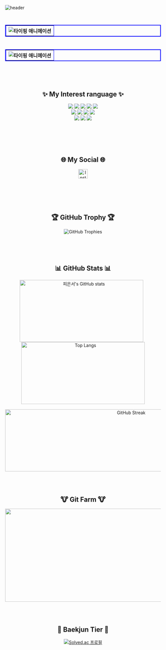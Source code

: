 ![header](https://capsule-render.vercel.app/api?type=waving&color=0:003366,100:0066cc&height=140&section=header&text=Welcome%20to%20my%20story!&fontSize=40&fontColor=FFFFFF)

<br>
<table width="300" border="2" bordercolor="blue" align="left">
        <tr>
          <th>
            <img src="https://readme-typing-svg.herokuapp.com?font=Fira+Code&size=18&pause=5000&color=000000&vCenter=true&width=200&lines=간단한+소개+해주세요!" alt="타이핑 애니메이션">
          </th>
        </tr>
</table>

<br><br><br>

<table width="300" border="2" bordercolor="blue" align="right">
        <tr>
          <th>
            <img src="https://readme-typing-svg.herokuapp.com?font=Fira+Code&size=18&pause=5000&color=000000&vCenter=true&width=600&lines=안녕하세요,+부족하지만+도전하며+성장하는+개발자+'피은서'입니다!"&repeat=true&multiline=true" alt="타이핑 애니메이션">
          </th>
        </tr>
</table>

<br><br><br><br><br><br><br>

## <div align="center">✨ My Interest ranguage ✨</div>
<div align="center">
   <img src="https://img.shields.io/badge/Java-007396?style=for-the-badge&logo=java&logoColor=white">
    <img src="https://img.shields.io/badge/Python-3776AB?style=for-the-badge&logo=python&logoColor=white">
    <img src="https://img.shields.io/badge/Kotlin-0095D5?style=for-the-badge&logo=kotlin&logoColor=white">
    <img src="https://img.shields.io/badge/C++-00599C?style=for-the-badge&logo=cplusplus&logoColor=white">
    <img src="https://img.shields.io/badge/C-00599C?style=for-the-badge&logo=c&logoColor=white">
        <br>
    <img src="https://img.shields.io/badge/C%23-239120?style=for-the-badge&logo=csharp&logoColor=white">
    <img src="https://img.shields.io/badge/JavaScript-F7DF1E?style=for-the-badge&logo=javascript&logoColor=black">
    <img src="https://img.shields.io/badge/HTML-E34F26?style=for-the-badge&logo=html5&logoColor=white">
    <img src="https://img.shields.io/badge/CSS-1572B6?style=for-the-badge&logo=css3&logoColor=white">
         <br>
    <img src="https://img.shields.io/badge/Bootstrap-563D7C?style=for-the-badge&logo=bootstrap&logoColor=white">
    <img src="https://img.shields.io/badge/Node.js-339933?style=for-the-badge&logo=nodedotjs&logoColor=white">
    <img src="https://img.shields.io/badge/Notion-000000?style=for-the-badge&logo=notion&logoColor=white">
</div>

<br><br><br><br>

## <div align="center">🌐 My Social 🌐</div>
<div align="center">
  <a href="https://www.instagram.com/p._.dmstj/" target="_blank">
    <img align="center" src="https://raw.githubusercontent.com/rahuldkjain/github-profile-readme-generator/master/src/images/icons/Social/instagram.svg" alt="Instagram" height="30" width="30" />
  </a>
</div>
   
<br><br><br><br>

## <div align="center">🏆 GitHub Trophy 🏆</div>
<div align="center">
  <img src="https://github-profile-trophy.vercel.app/?username=pdmstj&theme=gruvbox-light&no-frame=true&margin-w=10" alt="GitHub Trophies" />
</div>

<br><br><br>

## <div align="center">📊 GitHub Stats 📊</div>
<div align="center">
  <img src="https://github-readme-stats.vercel.app/api?username=pdmstj&show_icons=true&theme=default" alt="피은서's GitHub stats" width="400" height="200" style="margin-right: 10px;">
  <img src="https://github-readme-stats.vercel.app/api/top-langs/?username=pdmstj&layout=compact&theme=default" alt="Top Langs" width="400" height="200">
</div>
<br>
<div align="center">
  <a href="https://git.io/streak-stats">
    <img src="https://github-readme-streak-stats.herokuapp.com/?user=pdmstj&theme=default" alt="GitHub Streak" width="800" height="200">
  </a>
</div>

<br><br>

## <div align="center">🐮 Git Farm 🐮</div>
<p align="center">
  <a href="https://www.gitanimals.org/en_US?utm_medium=image&utm_source=pdmstj&utm_content=farm">
    <img src="https://render.gitanimals.org/farms/pdmstj" width="600" height="300" />
  </a>
</p>

<br><br>

## <div align="center">🥇 Baekjun Tier 🥇</div>
<div align="center">
  <a href="https://solved.ac/pieun">
    <img src="http://mazassumnida.wtf/api/v2/generate_badge?boj=pieun" alt="Solved.ac 프로필" />

  </a>
</div>



